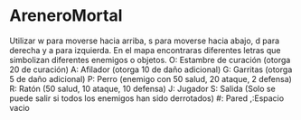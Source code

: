 # AreneroMortal
Utilizar w para moverse hacia arriba, s para moverse hacia abajo, d para derecha y a para izquierda.
En el mapa encontraras diferentes letras que simbolizan diferentes enemigos o objetos.
O: Estambre de curación (otorga 20 de curación)
A: Afilador (otorga 10 de daño adicional)
G: Garritas (otorga 5 de daño adicional)
P: Perro (enemigo con 50 salud, 20 ataque, 2 defensa)
R: Ratón (50 salud, 10 ataque, 10 defensa)
J: Jugador
S: Salida (Solo se puede salir si todos los enemigos han sido derrotados)
#: Pared
,:Espacio vacio
